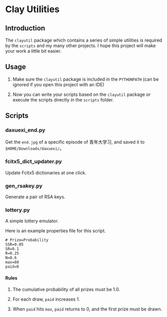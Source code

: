 # Clay Utilities

## Introduction

The `clayutil` package which contains a series of simple utilities is required by the `scripts` and my many other projects. I hope this project will make your work a little bit easier.

## Usage

1. Make sure the `clayutil` package is included in the `PYTHONPATH` (can be ignored if you open this project with an IDE)

2. Now you can write your scripts based on the `clayutil` package or execute the scripts directly in the `scripts` folder.

## Scripts

### daxuexi_end.py

Get the `end.jpg` of a specific episode of 青年大学习, and saved it to `$HOME/Downloads/daxuexi/`。

### fcitx5_dict_updater.py

Update Fcitx5 dictionaries at one click.

### gen_rsakey.py

Generate a pair of RSA keys.

### lottery.py

A simple lottery emulator.

Here is an example properties file for this script.

```properties
# Prize=Probability
SSR=0.05
SR=0.1
R=0.25
N=0.6
max=60
paid=0
```

#### Rules

1. The cumulative probability of all prizes must be 1.0.

2. For each draw, `paid` increases 1.

3. When `paid` hits `max`, `paid` returns to 0, and the first prize must be drawn.


